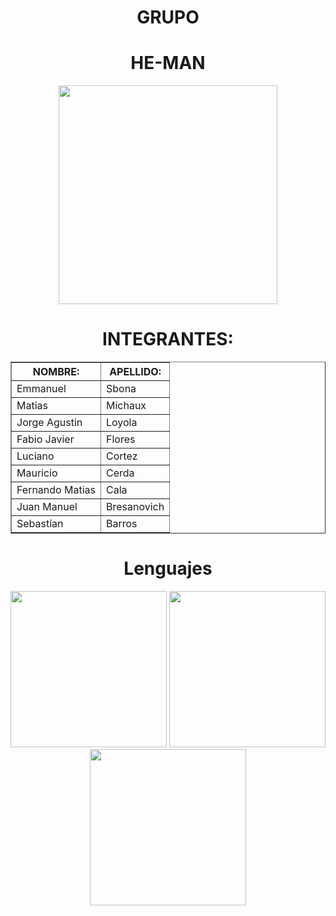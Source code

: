<div align="center">
  <h1>GRUPO</h1>
  <h1>HE-MAN</h1>
  <img src="https://media.giphy.com/media/v1.Y2lkPTc5MGI3NjExZTJmZjA0ZDI3MmU5OGYxMDM0M2RiODAwYmViNjA4Y2FmMWQyMGRlNCZjdD1n/BdAn5S0xigpO/giphy.gif" width="350"  >
</div>
<div align= "center">
  <h1>INTEGRANTES:</h1>
  <table border="1">
    <tr>
      <th>NOMBRE:</th>
      <th>APELLIDO:</th>
    </tr>
    <tr>
      <td>Emmanuel</td>
      <td>Sbona</td>
    </tr>
    <tr>
      <td>Matias</td>
      <td>Michaux</td>
    </tr>
    <tr>
      <td>Jorge Agustin</td>
      <td>Loyola</td>
    </tr>
    <tr>
      <td>Fabio Javier</td>
      <td>Flores</td>
    </tr>
    <tr>
      <td>Luciano</td>
      <td>Cortez</td>
    </tr>
    <tr>
      <td>Mauricio</td>
      <td>Cerda</td>
    </tr>
    <tr>
      <td>Fernando Matias</td>
      <td>Cala</td>
    </tr>
    <tr>
      <td>Juan Manuel</td>
      <td>Bresanovich</td>
    </tr>
    <tr>
      <td>Sebastían</td>
      <td>Barros</td>
    </tr>
  </table>
</div>
<div align="center">
  <h1>Lenguajes</h1>
  <img src="https://media.giphy.com/media/v1.Y2lkPTc5MGI3NjExMzgwNzdlMTVhZTUyYThhNzcxN2QwZTFlNzM2NTE5NzFjZDE3MmM4YyZjdD1z/LMt9638dO8dftAjtco/giphy.gif" width="250">
  <img src="https://media.giphy.com/media/v1.Y2lkPTc5MGI3NjExZDFkZjRmNDc1YzdiMzIyMWIyYWVhNDI4Yzc1MmVmNzBiYTQwN2Q4NSZjdD1z/ln7z2eWriiQAllfVcn/giphy.gif" width="250">
  <img src="https://media.giphy.com/media/v1.Y2lkPTc5MGI3NjExZmE1ZDhjNTczMjI1YjE0ZjA0YzdmYzYxYjA2Njk2MmE3OGM1ZmZiZiZjdD1n/fto830XU9dYPzr8RQw/giphy.gif" width="250">
</div>

